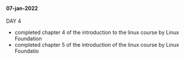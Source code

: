#### 07-jan-2022

DAY 4

- completed chapter 4 of the introduction to the linux course by Linux Foundation
- completed chapter 5 of the introduction of the linux course by Linux Foundatio